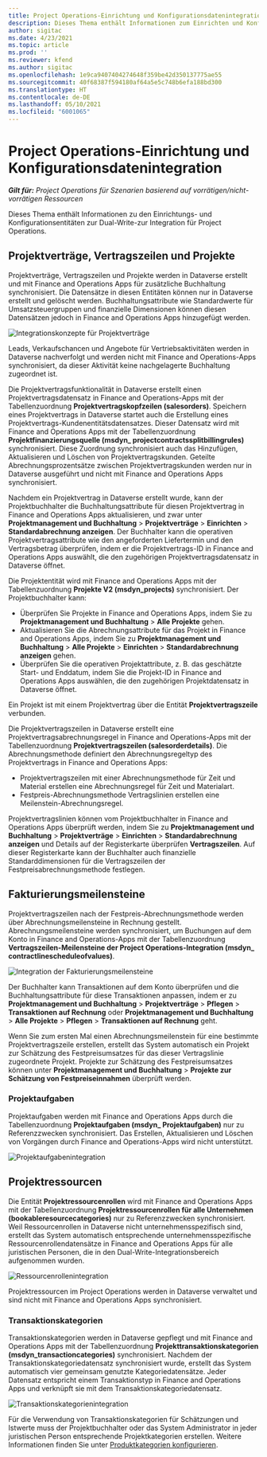 ```yaml
---
title: Project Operations-Einrichtung und Konfigurationsdatenintegration
description: Dieses Thema enthält Informationen zum Einrichten und Konfigurieren von Dual-Write-Zuordnungen für Project Operations.
author: sigitac
ms.date: 4/23/2021
ms.topic: article
ms.prod: ''
ms.reviewer: kfend
ms.author: sigitac
ms.openlocfilehash: 1e9ca9407404274648f359be42d350137775ae55
ms.sourcegitcommit: 40f68387f594180af64a5e5c748b6efa188bd300
ms.translationtype: HT
ms.contentlocale: de-DE
ms.lasthandoff: 05/10/2021
ms.locfileid: "6001065"
---
```

# <a name="project-operations-setup-and-configuration-data-integration"></a>Project Operations-Einrichtung und Konfigurationsdatenintegration

_**Gilt für:** Project Operations für Szenarien basierend auf vorrätigen/nicht-vorrätigen Ressourcen_

Dieses Thema enthält Informationen zu den Einrichtungs- und Konfigurationsentitäten zur Dual-Write-zur Integration für Project Operations.

## <a name="project-contracts-contract-lines-and-projects"></a>Projektverträge, Vertragszeilen und Projekte

Projektverträge, Vertragszeilen und Projekte werden in Dataverse erstellt und mit Finance and Operations Apps für zusätzliche Buchhaltung synchronisiert. Die Datensätze in diesen Entitäten können nur in Dataverse erstellt und gelöscht werden. Buchhaltungsattribute wie Standardwerte für Umsatzsteuergruppen und finanzielle Dimensionen können diesen Datensätzen jedoch in Finance and Operations Apps hinzugefügt werden.

  ![Integrationskonzepte für Projektverträge](./media/1ProjectContract.jpg)

Leads, Verkaufschancen und Angebote für Vertriebsaktivitäten werden in Dataverse nachverfolgt und werden nicht mit Finance and Operations-Apps synchronisiert, da dieser Aktivität keine nachgelagerte Buchhaltung zugeordnet ist.

Die Projektvertragsfunktionalität in Dataverse erstellt einen Projektvertragsdatensatz in Finance and Operations-Apps mit der Tabellenzuordnung **Projektvertragskopfzeilen (salesorders)**. Speichern eines Projektvertrags in Dataverse startet auch die Erstellung eines Projektvertrags-Kundenentitätsdatensatzes. Dieser Datensatz wird mit Finance and Operations Apps mit der Tabellenzuordnung **Projektfinanzierungsquelle (msdyn\_ projectcontractssplitbillingrules)** synchronisiert. Diese Zuordnung synchronisiert auch das Hinzufügen, Aktualisieren und Löschen von Projektvertragskunden. Geteilte Abrechnungsprozentsätze zwischen Projektvertragskunden werden nur in Dataverse ausgeführt und nicht mit Finance and Operations Apps synchronisiert.

Nachdem ein Projektvertrag in Dataverse erstellt wurde, kann der Projektbuchhalter die Buchhaltungsattribute für diesen Projektvertrag in Finance and Operations Apps aktualisieren, und zwar unter **Projektmanagement und Buchhaltung** > **Projektverträge** > **Einrichten** > **Standardabrechnung anzeigen**. Der Buchhalter kann die operativen Projektvertragsattribute wie den angeforderten Liefertermin und den Vertragsbetrag überprüfen, indem er die Projektvertrags-ID in Finance and Operations Apps auswählt, die den zugehörigen Projektvertragsdatensatz in Dataverse öffnet.

Die Projektentität wird mit Finance and Operations Apps mit der Tabellenzuordnung **Projekte V2 (msdyn\_projects)** synchronisiert. Der Projektbuchhalter kann:

  - Überprüfen Sie Projekte in Finance and Operations Apps, indem Sie zu **Projektmanagement und Buchhaltung** > **Alle Projekte** gehen. 
  - Aktualisieren Sie die Abrechnungsattribute für das Projekt in Finance and Operations Apps, indem Sie zu **Projektmanagement und Buchhaltung** > **Alle Projekte** > **Einrichten** > **Standardabrechnung anzeigen** gehen.  
  - Überprüfen Sie die operativen Projektattribute, z. B. das geschätzte Start- und Enddatum, indem Sie die Projekt-ID in Finance and Operations Apps auswählen, die den zugehörigen Projektdatensatz in Dataverse öffnet.

Ein Projekt ist mit einem Projektvertrag über die Entität **Projektvertragszeile** verbunden.

Die Projektvertragszeilen in Dataverse erstellt eine Projektvertragsabrechnungsregel in Finance and Operations-Apps mit der Tabellenzuordnung **Projektvertragszeilen (salesorderdetails)**. Die Abrechnungsmethode definiert den Abrechnungsregeltyp des Projektvertrags in Finance and Operations Apps:

  - Projektvertragszeilen mit einer Abrechnungsmethode für Zeit und Material erstellen eine Abrechnungsregel für Zeit und Materialart.
  - Festpreis-Abrechnungsmethode Vertragslinien erstellen eine Meilenstein-Abrechnungsregel.

Projektvertragslinien können vom Projektbuchhalter in Finance and Operations Apps überprüft werden, indem Sie zu **Projektmanagement und Buchhaltung** > **Projektverträge** > **Einrichten** > **Standardabrechnung anzeigen** und Details auf der Registerkarte überprüfen **Vertragszeilen**. Auf dieser Registerkarte kann der Buchhalter auch finanzielle Standarddimensionen für die Vertragszeilen der Festpreisabrechnungsmethode festlegen.

## <a name="billing-milestones"></a>Fakturierungsmeilensteine

Projektvertragszeilen nach der Festpreis-Abrechnungsmethode werden über Abrechnungsmeilensteine in Rechnung gestellt. Abrechnungsmeilensteine werden synchronisiert, um Buchungen auf dem Konto in Finance and Operations-Apps mit der Tabellenzuordnung **Vertragszeilen-Meilensteine der Project Operations-Integration (msdyn\_ contractlinescheduleofvalues)**.

  ![Integration der Fakturierungsmeilensteine](./media/2Milestones.jpg)

Der Buchhalter kann Transaktionen auf dem Konto überprüfen und die Buchhaltungsattribute für diese Transaktionen anpassen, indem er zu **Projektmanagement und Buchhaltung** > **Projektverträge** > **Pflegen** > **Transaktionen auf Rechnung** oder **Projektmanagement und Buchhaltung** > **Alle Projekte** > **Pflegen** > **Transaktionen auf Rechnung** geht.

Wenn Sie zum ersten Mal einen Abrechnungsmeilenstein für eine bestimmte Projektvertragszeile erstellen, erstellt das System automatisch ein Projekt zur Schätzung des Festpreisumsatzes für das dieser Vertragslinie zugeordnete Projekt. Projekte zur Schätzung des Festpreisumsatzes können unter **Projektmanagement und Buchhaltung** > **Projekte zur Schätzung von Festpreiseinnahmen** überprüft werden.

### <a name="project-tasks"></a>Projektaufgaben

Projektaufgaben werden mit Finance and Operations Apps durch die Tabellenzuordnung **Projektaufgaben (msdyn\_ Projektaufgaben)** nur zu Referenzzwecken synchronisiert. Das Erstellen, Aktualisieren und Löschen von Vorgängen durch Finance and Operations-Apps wird nicht unterstützt.

  ![Projektaufgabenintegration](./media/3Tasks.jpg)

## <a name="project-resources"></a>Projektressourcen

Die Entität **Projektressourcenrollen** wird mit Finance and Operations Apps mit der Tabellenzuordnung **Projektressourcenrollen für alle Unternehmen (bookableresourcecategories)** nur zu Referenzzwecken synchronisiert. Weil Ressourcenrollen in Dataverse nicht unternehmensspezifisch sind, erstellt das System automatisch entsprechende unternehmensspezifische Ressourcenrollendatensätze in Finance and Operations Apps für alle juristischen Personen, die in den Dual-Write-Integrationsbereich aufgenommen wurden.

![Ressourcenrollenintegration](./media/5Resources.jpg)

Projektressourcen im Project Operations werden in Dataverse verwaltet und sind nicht mit Finance and Operations Apps synchronisiert.

### <a name="transaction-categories"></a>Transaktionskategorien

Transaktionskategorien werden in Dataverse gepflegt und mit Finance and Operations Apps mit der Tabellenzuordnung **Projekttransaktionskategorien (msdyn\_transactioncategories)** synchronisiert. Nachdem der Transaktionskategoriedatensatz synchronisiert wurde, erstellt das System automatisch vier gemeinsam genutzte Kategoriedatensätze. Jeder Datensatz entspricht einem Transaktionstyp in Finance and Operations Apps und verknüpft sie mit dem Transaktionskategoriedatensatz.

![Transaktionskategorienintegration](./media/4TransactionCategories.jpg)

Für die Verwendung von Transaktionskategorien für Schätzungen und Istwerte muss der Projektbuchhalter oder das System Administrator in jeder juristischen Person entsprechende Projektkategorien erstellen. Weitere Informationen finden Sie unter [Produktkategorien konfigurieren](../project-accounting/configure-project-categories.md).
